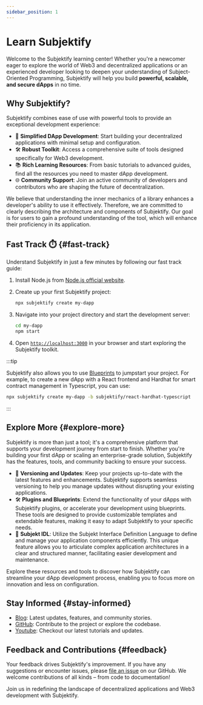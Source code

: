 ```yaml
---
sidebar_position: 1
---
```


# Learn Subjektify

Welcome to the Subjektify learning center! Whether you're a newcomer eager to explore the world of Web3 and decentralized applications or an experienced developer looking to deepen your understanding of Subject-Oriented Programming, Subjektify will help you build **powerful, scalable, and secure dApps** in no time.

## Why Subjektify?

Subjektify combines ease of use with powerful tools to provide an exceptional development experience:

- 🚀 **Simplified DApp Development**: Start building your decentralized applications with minimal setup and configuration.
- 🛠️ **Robust Toolkit**: Access a comprehensive suite of tools designed specifically for Web3 development.
- 📚 **Rich Learning Resources**: From basic tutorials to advanced guides, find all the resources you need to master dApp development.
- 🌐 **Community Support**: Join an active community of developers and contributors who are shaping the future of decentralization.

We believe that understanding the inner mechanics of a library enhances a developer's ability to use it effectively. Therefore, we are committed to clearly describing the architecture and components of Subjektify. Our goal is for users to gain a profound understanding of the tool, which will enhance their proficiency in its application.

## Fast Track ⏱️ {#fast-track}

Understand Subjektify in just a few minutes by following our fast track guide:

1. Install Node.js from [Node.js official website](https://nodejs.org/en/download/).
2. Create up your first Subjektify project:
   
   ```bash
   npx subjektify create my-dapp
   ```

3. Navigate into your project directory and start the development server:

   ```bash
   cd my-dapp
   npm start
   ```

4. Open [`http://localhost:3000`](http://localhost:3000) in your browser and start exploring the Subjektify toolkit.

:::tip

Subjektify also allows you to use [Blueprints](https://blueprints.subjektify.dev) to jumpstart your project. For example, to create a new dApp with a React frontend and Hardhat for smart contract management in Typescript, you can use:

```bash
npx subjektify create my-dapp -b subjektify/react-hardhat-typescript
```

:::

## Explore More {#explore-more}

Subjektify is more than just a tool; it's a comprehensive platform that supports your development journey from start to finish. Whether you're building your first dApp or scaling an enterprise-grade solution, Subjektify has the features, tools, and community backing to ensure your success.

- 🔄 **Versioning and Updates**: Keep your projects up-to-date with the latest features and enhancements. Subjektify supports seamless versioning to help you manage updates without disrupting your existing applications.
- 🛠️ **Plugins and Blueprints**: Extend the functionality of your dApps with Subjektify plugins, or accelerate your development using blueprints. These tools are designed to provide customizable templates and extendable features, making it easy to adapt Subjektify to your specific needs.
- 📜 **Subjekt IDL**: Utilize the Subjekt Interface Definition Language to define and manage your application components efficiently. This unique feature allows you to articulate complex application architectures in a clear and structured manner, facilitating easier development and maintenance.

Explore these resources and tools to discover how Subjektify can streamline your dApp development process, enabling you to focus more on innovation and less on configuration.


## Stay Informed {#stay-informed}

- [Blog](/blog): Latest updates, features, and community stories.
- [GitHub](https://github.com/subjektify/subjektify): Contribute to the project or explore the codebase.
- [Youtube](https://www.youtube.com/@SubjektifyLabs): Checkout our latest tutorials and updates.

## Feedback and Contributions {#feedback}

Your feedback drives Subjektify's improvement. If you have any suggestions or encounter issues, please [file an issue](https://github.com/subjektify/subjektify/issues) on our GitHub. We welcome contributions of all kinds – from code to documentation!

Join us in redefining the landscape of decentralized applications and Web3 development with Subjektify.
